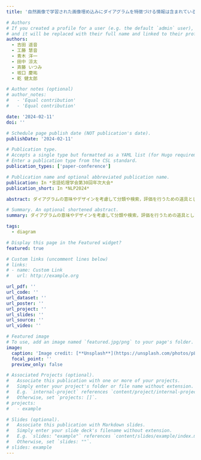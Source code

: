 ```yaml
---
title: '自然画像で学習された画像埋め込みにダイアグラムを特徴づける情報は含まれているか？'

# Authors
# If you created a profile for a user (e.g. the default `admin` user), write the username (folder name) here
# and it will be replaced with their full name and linked to their profile.
authors:
  - 吉田 遥音
  - 工藤 慧音
  - 青木 洋一
  - 田中 涼太
  - 斉藤 いつみ
  - 坂口 慶祐
  - 乾 健太郎

# Author notes (optional)
# author_notes:
#   - 'Equal contribution'
#   - 'Equal contribution'

date: '2024-02-11'
doi: ''

# Schedule page publish date (NOT publication's date).
publishDate: '2024-02-11'

# Publication type.
# Accepts a single type but formatted as a YAML list (for Hugo requirements).
# Enter a publication type from the CSL standard.
publication_types: ['paper-conference']

# Publication name and optional abbreviated publication name.
publication: In *言語処理学会第30回年次大会*
publication_short: In *NLP2024*

abstract: ダイアグラムの意味やデザインを考慮して分類や検索，評価を行うための道具として，画像埋め込みがある．しかし，既存の事前学習済み画像モデルから得られる埋め込みに，ダイアグラムを特徴づける情報が十分に含まれているかは明らかでない．本研究では，エッジの向きやノードの形といった要素が異なるダイアグラムの埋め込み分布を比較し，事前学習済みモデルから得られる画像埋め込みがダイアグラムを特徴づける情報を含んでいるかを調べた．既存の事前学習済みモデルから得られる埋め込みはダイアグラムを特徴づける情報を十分には含んでいない可能性があり，ダイアグラムを扱うことができるモデルの必要性が示唆された．

# Summary. An optional shortened abstract.
summary: ダイアグラムの意味やデザインを考慮して分類や検索，評価を行うための道具として，画像埋め込みがある．しかし，既存の事前学習済み画像モデルから得られる埋め込みに，ダイアグラムを特徴づける情報が十分に含まれているかは明らかでない．本研究では，エッジの向きやノードの形といった要素が異なるダイアグラムの埋め込み分布を比較し，事前学習済みモデルから得られる画像埋め込みがダイアグラムを特徴づける情報を含んでいるかを調べた．既存の事前学習済みモデルから得られる埋め込みはダイアグラムを特徴づける情報を十分には含んでいない可能性があり，ダイアグラムを扱うことができるモデルの必要性が示唆された．

tags:
  - diagram

# Display this page in the Featured widget?
featured: true

# Custom links (uncomment lines below)
# links:
# - name: Custom Link
#   url: http://example.org

url_pdf: ''
url_code: ''
url_dataset: ''
url_poster: ''
url_project: ''
url_slides: ''
url_source: ''
url_video: ''

# Featured image
# To use, add an image named `featured.jpg/png` to your page's folder.
image:
  caption: 'Image credit: [**Unsplash**](https://unsplash.com/photos/pLCdAaMFLTE)'
  focal_point: ''
  preview_only: false

# Associated Projects (optional).
#   Associate this publication with one or more of your projects.
#   Simply enter your project's folder or file name without extension.
#   E.g. `internal-project` references `content/project/internal-project/index.md`.
#   Otherwise, set `projects: []`.
# projects:
#   - example

# Slides (optional).
#   Associate this publication with Markdown slides.
#   Simply enter your slide deck's filename without extension.
#   E.g. `slides: "example"` references `content/slides/example/index.md`.
#   Otherwise, set `slides: ""`.
# slides: example
---
```


<!-- {{% callout note %}}
Click the _Cite_ button above to demo the feature to enable visitors to import publication metadata into their reference management software.
{{% /callout %}} -->

<!-- {{% callout note %}}
Create your slides in Markdown - click the _Slides_ button to check out the example.
{{% /callout %}} -->

<!-- Add the publication's **full text** or **supplementary notes** here. You can use rich formatting such as including [code, math, and images](https://docs.hugoblox.com/content/writing-markdown-latex/). -->

